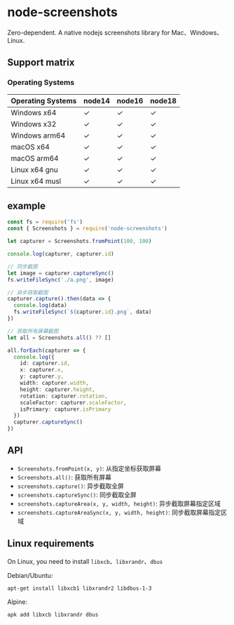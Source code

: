 # node-screenshots

Zero-dependent. A native nodejs screenshots library for Mac、Windows、Linux.

## Support matrix

### Operating Systems

| Operating Systems | node14 | node16 | node18 |
| ----------------- | ------ | ------ | ------ |
| Windows x64       | ✓      | ✓      | ✓      |
| Windows x32       | ✓      | ✓      | ✓      |
| Windows arm64     | ✓      | ✓      | ✓      |
| macOS x64         | ✓      | ✓      | ✓      |
| macOS arm64       | ✓      | ✓      | ✓      |
| Linux x64 gnu     | ✓      | ✓      | ✓      |
| Linux x64 musl    | ✓      | ✓      | ✓      |

## example

```ts
const fs = require('fs')
const { Screenshots } = require('node-screenshots')

let capturer = Screenshots.fromPoint(100, 100)

console.log(capturer, capturer.id)

// 同步截图
let image = capturer.captureSync()
fs.writeFileSync('./a.png', image)

// 异步获取截图
capturer.capture().then(data => {
  console.log(data)
  fs.writeFileSync(`${capturer.id}.png`, data)
})

// 获取所有屏幕截图
let all = Screenshots.all() ?? []

all.forEach(capturer => {
  console.log({
    id: capturer.id,
    x: capturer.x,
    y: capturer.y,
    width: capturer.width,
    height: capturer.height,
    rotation: capturer.rotation,
    scaleFactor: capturer.scaleFactor,
    isPrimary: capturer.isPrimary
  })
  capturer.captureSync()
})

```

## API

- `Screenshots.fromPoint(x, y)`: 从指定坐标获取屏幕
- `Screenshots.all()`: 获取所有屏幕
- `screenshots.capture()`: 异步截取全屏
- `screenshots.captureSync()`: 同步截取全屏
- `screenshots.captureArea(x, y, width, height)`: 异步截取屏幕指定区域
- `screenshots.captureAreaSync(x, y, width, height)`: 同步截取屏幕指定区域

## Linux requirements

On Linux, you need to install `libxcb`、`libxrandr`、`dbus`

Debian/Ubuntu:

```sh
apt-get install libxcb1 libxrandr2 libdbus-1-3
```

Alpine:

```sh
apk add libxcb libxrandr dbus
```
